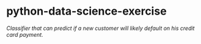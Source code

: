 # python-data-science-exercise
<i>Classifier that can predict if a new customer will likely default on his credit card payment.</i>

